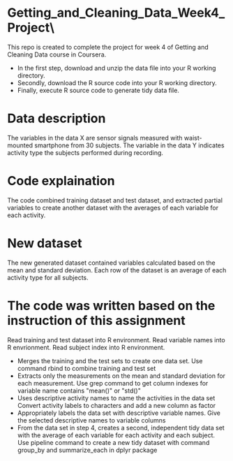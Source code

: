 # Getting_and_Cleaning_Data_Week4_Project\
This repo is created to complete the project for week 4 of Getting and Cleaning Data course in Coursera.
* In the first step, download and unzip the data file into your R working directory.
* Secondly, download the R source code into your R working directory.
* Finally, execute R source code to generate tidy data file.

# Data description
The variables in the data X are sensor signals measured with waist-mounted smartphone from 30 subjects. The variable in the data Y indicates activity type the subjects performed during recording.

# Code explaination
The code combined training dataset and test dataset, and extracted partial variables to create another dataset with the averages of each variable for each activity.

# New dataset
The new generated dataset contained variables calculated based on the mean and standard deviation. Each row of the dataset is an average of each activity type for all subjects.

# The code was written based on the instruction of this assignment
Read training and test dataset into R environment. Read variable names into R envrionment. Read subject index into R environment.
* Merges the training and the test sets to create one data set. Use command rbind to combine training and test set
* Extracts only the measurements on the mean and standard deviation for each measurement. Use grep command to get column indexes for variable name contains "mean()" or "std()"
* Uses descriptive activity names to name the activities in the data set Convert activity labels to characters and add a new column as factor
* Appropriately labels the data set with descriptive variable names. Give the selected descriptive names to variable columns
* From the data set in step 4, creates a second, independent tidy data set with the average of each variable for each activity and each subject. Use pipeline command to create a new tidy dataset with command group_by and summarize_each in dplyr package
